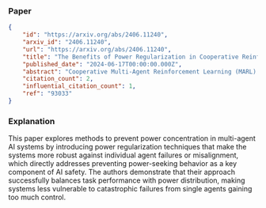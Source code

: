 ### Paper

```json
{
	"id": "https://arxiv.org/abs/2406.11240",
	"arxiv_id": "2406.11240",
	"url": "https://arxiv.org/abs/2406.11240",
	"title": "The Benefits of Power Regularization in Cooperative Reinforcement Learning",
	"published_date": "2024-06-17T00:00:00.000Z",
	"abstract": "Cooperative Multi-Agent Reinforcement Learning (MARL) algorithms, trained only to optimize task reward, can lead to a concentration of power where the failure or adversarial intent of a single agent could decimate the reward of every agent in the system. In the context of teams of people, it is often useful to explicitly consider how power is distributed to ensure no person becomes a single point of failure. Here, we argue that explicitly regularizing the concentration of power in cooperative RL systems can result in systems which are more robust to single agent failure, adversarial attacks, and incentive changes of co-players. To this end, we define a practical pairwise measure of power that captures the ability of any co-player to influence the ego agent's reward, and then propose a power-regularized objective which balances task reward and power concentration. Given this new objective, we show that there always exists an equilibrium where every agent is playing a power-regularized best-response balancing power and task reward. Moreover, we present two algorithms for training agents towards this power-regularized objective: Sample Based Power Regularization (SBPR), which injects adversarial data during training; and Power Regularization via Intrinsic Motivation (PRIM), which adds an intrinsic motivation to regulate power to the training objective. Our experiments demonstrate that both algorithms successfully balance task reward and power, leading to lower power behavior than the baseline of task-only reward and avoid catastrophic events in case an agent in the system goes off-policy.",
	"citation_count": 2,
	"influential_citation_count": 1,
	"ref": "93033"
}
```

### Explanation

This paper explores methods to prevent power concentration in multi-agent AI systems by introducing power regularization techniques that make the systems more robust against individual agent failures or misalignment, which directly addresses preventing power-seeking behavior as a key component of AI safety. The authors demonstrate that their approach successfully balances task performance with power distribution, making systems less vulnerable to catastrophic failures from single agents gaining too much control.
